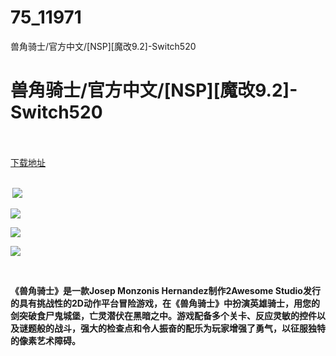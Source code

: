 # 75_11971
兽角骑士/官方中文/[NSP][魔改9.2]-Switch520
# 兽角骑士/官方中文/[NSP][魔改9.2]-Switch520
 <br/></br>
[下载地址](https://www.switch520.cc/article/11971 "下载地址")
<br/></br>

<p><strong>&nbsp;<img src="https://www.switch520.cc/muke_img/upload_art_editor_20210325-1_94070f9b461c17e39c40229f08c73f25.jpg"> </strong></p>
<p><img src="https://www.switch520.cc/muke_img/upload_art_editor_20210325-1_3f1d4d6c5de14f1880c371ae642f15ca.jpg"></p>
<p><img src="https://www.switch520.cc/muke_img/upload_art_editor_20210325-1_dcbe8cc8b09ff1006d3efa573f157cb9.jpg"></p>
<p><img src="https://www.switch520.cc/muke_img/upload_art_editor_20210325-1_ab10475a643df85400b524063a5910bb.jpg"></p>
<p>&nbsp;</p>
<p><strong>《兽角骑士》是一款Josep Monzonis Hernandez制作2Awesome Studio发行的具有挑战性的2D动作平台冒险游戏，在《兽角骑士》中扮演英雄骑士，用您的剑突破食尸鬼城堡，亡灵潜伏在黑暗之中。游戏配备多个关卡、反应灵敏的控件以及谜题般的战斗，强大的检查点和令人振奋的配乐为玩家增强了勇气，以征服独特的像素艺术障碍。&nbsp;</strong></p>
<p>&nbsp;</p>
